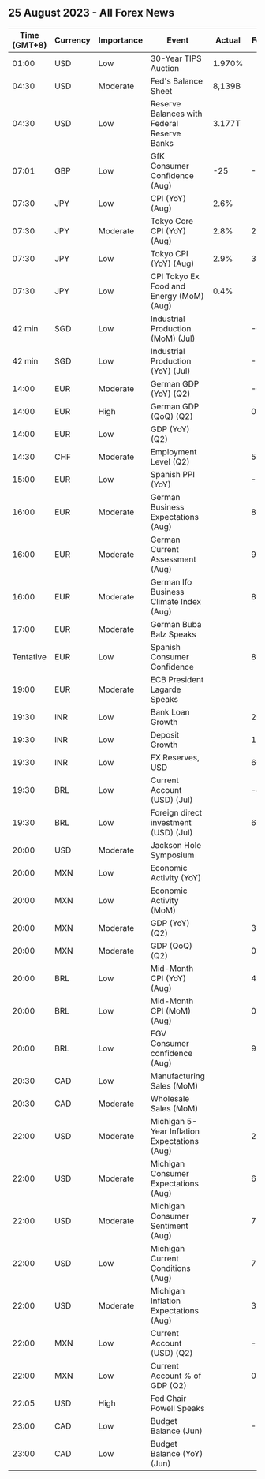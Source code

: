 ## 25 August 2023 - All Forex News

| Time (GMT+8) | Currency | Importance | Event | Actual | Forecast | Previous |
|------|----------|------------|-------|--------|----------|----------|
| 01:00 | USD | Low | 30-Year TIPS Auction | 1.970% |  | 1.550% |
| 04:30 | USD | Moderate | Fed's Balance Sheet | 8,139B |  | 8,146B |
| 04:30 | USD | Low | Reserve Balances with Federal Reserve Banks | 3.177T |  | 3.229T |
| 07:01 | GBP | Low | GfK Consumer Confidence (Aug) | -25 | -29 | -30 |
| 07:30 | JPY | Low | CPI (YoY) (Aug) | 2.6% |  | 2.5% |
| 07:30 | JPY | Moderate | Tokyo Core CPI (YoY) (Aug) | 2.8% | 2.9% | 3.0% |
| 07:30 | JPY | Low | Tokyo CPI (YoY) (Aug) | 2.9% | 3.0% | 3.2% |
| 07:30 | JPY | Low | CPI Tokyo Ex Food and Energy (MoM) (Aug) | 0.4% |  | 0.5% |
| 42 min | SGD | Low | Industrial Production (MoM) (Jul) |  | -0.5% | 5.0% |
| 42 min | SGD | Low | Industrial Production (YoY) (Jul) |  | -3.8% | -4.9% |
| 14:00 | EUR | Moderate | German GDP (YoY) (Q2) |  | -0.2% | -0.2% |
| 14:00 | EUR | High | German GDP (QoQ) (Q2) |  | 0.0% | -0.1% |
| 14:00 | EUR | Low | GDP (YoY) (Q2) |  |  | -0.20% |
| 14:30 | CHF | Moderate | Employment Level (Q2) |  | 5.428M | 5.389M |
| 15:00 | EUR | Low | Spanish PPI (YoY) |  | -10.1% | -8.1% |
| 16:00 | EUR | Moderate | German Business Expectations (Aug) |  | 83.8 | 83.5 |
| 16:00 | EUR | Moderate | German Current Assessment (Aug) |  | 90.0 | 91.3 |
| 16:00 | EUR | Moderate | German Ifo Business Climate Index (Aug) |  | 86.7 | 87.3 |
| 17:00 | EUR | Moderate | German Buba Balz Speaks |  |  |  |
| Tentative | EUR | Low | Spanish Consumer Confidence |  | 85.7 | 92.4 |
| 19:00 | EUR | Moderate | ECB President Lagarde Speaks |  |  |  |
| 19:30 | INR | Low | Bank Loan Growth |  | 20.1% | 19.7% |
| 19:30 | INR | Low | Deposit Growth |  | 13.1% | 12.9% |
| 19:30 | INR | Low | FX Reserves, USD |  | 605.80B | 602.16B |
| 19:30 | BRL | Low | Current Account (USD) (Jul) |  | -4.00B | -0.84B |
| 19:30 | BRL | Low | Foreign direct investment (USD) (Jul) |  | 6.56B | 1.88B |
| 20:00 | USD | Moderate | Jackson Hole Symposium |  |  |  |
| 20:00 | MXN | Low | Economic Activity (YoY) |  |  | 4.30% |
| 20:00 | MXN | Low | Economic Activity (MoM) |  |  | 0.00% |
| 20:00 | MXN | Moderate | GDP (YoY) (Q2) |  | 3.7% | 3.7% |
| 20:00 | MXN | Moderate | GDP (QoQ) (Q2) |  | 0.9% | 1.0% |
| 20:00 | BRL | Low | Mid-Month CPI (YoY) (Aug) |  | 4.13% | 3.19% |
| 20:00 | BRL | Low | Mid-Month CPI (MoM) (Aug) |  | 0.17% | -0.07% |
| 20:00 | BRL | Low | FGV Consumer confidence (Aug) |  | 93.3 | 94.8 |
| 20:30 | CAD | Low | Manufacturing Sales (MoM) |  |  | -1.7% |
| 20:30 | CAD | Moderate | Wholesale Sales (MoM) |  |  | -2.8% |
| 22:00 | USD | Moderate | Michigan 5-Year Inflation Expectations (Aug) |  | 2.9% | 3.0% |
| 22:00 | USD | Moderate | Michigan Consumer Expectations (Aug) |  | 67.3 | 68.3 |
| 22:00 | USD | Moderate | Michigan Consumer Sentiment (Aug) |  | 71.2 | 71.6 |
| 22:00 | USD | Low | Michigan Current Conditions (Aug) |  | 77.4 | 76.6 |
| 22:00 | USD | Moderate | Michigan Inflation Expectations (Aug) |  | 3.3% | 3.4% |
| 22:00 | MXN | Low | Current Account (USD) (Q2) |  | -3,399M | -14,282M |
| 22:00 | MXN | Low | Current Account % of GDP (Q2) |  | 0.68% | -3.60% |
| 22:05 | USD | High | Fed Chair Powell Speaks |  |  |  |
| 23:00 | CAD | Low | Budget Balance (Jun) |  | -5.30B | 3.30B |
| 23:00 | CAD | Low | Budget Balance (YoY) (Jun) |  |  | 1.52B |

